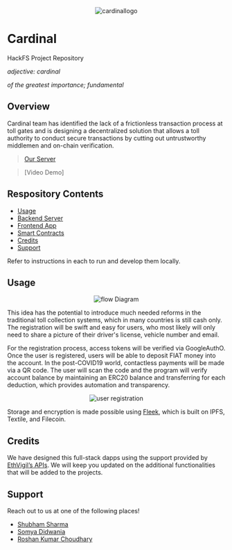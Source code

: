 <div align="center"> <img src="https://imgur.com/4cIXYg0.png" title="cardinallogo" alt="cardinallogo"></div>

# Cardinal
HackFS Project Repository

*adjective: cardinal*

*of the greatest importance; fundamental*
## Overview 
Cardinal team has identified the lack of a frictionless transaction process at toll gates and is designing a decentralized solution that allows a toll authority to conduct secure transactions by cutting out untrustworthy middlemen and on-chain verification.

> [Our Server](https://tollbotv4.herokuapp.com/)

> [Video Demo]

## Respository Contents

- [Usage](#usage)
- [Backend Server](https://github.com/shubidiwoop/cardinal/tree/master/Backend%20Server)
- [Frontend App](https://github.com/shubidiwoop/cardinal/tree/master/Frontend%20App)
- [Smart Contracts](https://github.com/shubidiwoop/cardinal/tree/master/Smart%20Contracts)
- [Credits](#credits)
- [Support](#support)

Refer to instructions in each to run and develop them locally.

## Usage

<div align="center"> <img src="https://imgur.com/yuhQa3a.png" alt="flow Diagram"></div>

 This idea has the potential to introduce much needed reforms in the traditional toll collection systems, which in many countries is still cash only. The registration will be swift and easy for users, who most likely will only need to share a picture of their driver's license, vehicle number and email.
 
 For the registration process, access tokens will be verified via GoogleAuthO. Once the user is registered, users will be able to deposit FIAT money into the account. In the post-COVID19 world, contactless payments will be made via a QR code. The user will scan the code and the program will verify account balance by maintaining an ERC20 balance and transferring for each deduction, which provides automation and transparency.
<div align="center"> <img src="https://imgur.com/8rVepfb.png" alt="user registration"></div>

Storage and encryption is made possible using [Fleek](https://docs.fleek.co/), which is built on IPFS, Textile, and Filecoin. 


## Credits

We have designed this full-stack dapps using the support provided by [EthVigil’s APIs](https://ethvigil.com/). We will keep you updated on the additional functionalities that will be added to the projects.

## Support 

Reach out to us at one of the following places!
* [Shubham Sharma](https://github.com/shubidiwoop)
* [Somya Didwania](https://github.com/somyadidwania)
* [Roshan Kumar Choudhary](https://github.com/RoshanKumarChoudhary)





